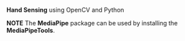 **Hand Sensing** using OpenCV and Python 



**NOTE**
The **MediaPipe** package can be used by installing the **MediaPipeTools**.
